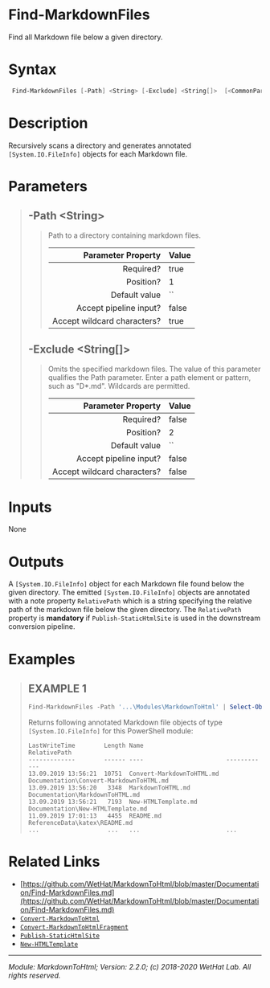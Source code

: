﻿# Find-MarkdownFiles

Find all Markdown file below a given directory.

# Syntax
```PowerShell
 Find-MarkdownFiles [-Path] <String> [-Exclude] <String[]>  [<CommonParameters>] 
```


# Description


Recursively scans a directory and generates annotated `[System.IO.FileInfo]` objects
for each Markdown file.





# Parameters

<blockquote>



## -Path \<String\>

<blockquote>

Path to a directory containing markdown files.

Parameter Property         | Value
--------------------------:|:----------
Required?                  | true
Position?                  | 1
Default value              | ``
Accept pipeline input?     | false
Accept wildcard characters?| true

</blockquote>
 

## -Exclude \<String[]\>

<blockquote>

Omits the specified markdown files. The value of this parameter qualifies the Path parameter. Enter a path element or
pattern, such as "D*.md". Wildcards are permitted.

Parameter Property         | Value
--------------------------:|:----------
Required?                  | false
Position?                  | 2
Default value              | ``
Accept pipeline input?     | false
Accept wildcard characters?| false

</blockquote>


</blockquote>


# Inputs
None


# Outputs
A `[System.IO.FileInfo]` object for each Markdown file found below the given directory. The emitted
`[System.IO.FileInfo]` objects are annotated with a note property `RelativePath` which is a string
specifying the relative path of the markdown file below the given directory. The `RelativePath` property is
**mandatory** if `Publish-StaticHtmlSite` is used in the downstream conversion
pipeline.

# Examples

<blockquote>


## EXAMPLE 1

```PowerShell
Find-MarkdownFiles -Path '...\Modules\MarkdownToHtml' | Select-Object -Property Mode,LastWriteTime,Length,Name,RelativePath | Format-Table
```


Returns following annotated Markdown file objects of type `[System.IO.FileInfo]` for this PowerShell module:

    LastWriteTime        Length Name                       RelativePath
    -------------        ------ ----                       ------------
    13.09.2019 13:56:21  10751  Convert-MarkdownToHTML.md  Documentation\Convert-MarkdownToHTML.md
    13.09.2019 13:56:20   3348  MarkdownToHTML.md          Documentation\MarkdownToHTML.md
    13.09.2019 13:56:21   7193  New-HTMLTemplate.md        Documentation\New-HTMLTemplate.md
    11.09.2019 17:01:13   4455  README.md                  ReferenceData\katex\README.md
    ...                   ...   ...                        ...













</blockquote>

# Related Links

* [https://github.com/WetHat/MarkdownToHtml/blob/master/Documentation/Find-MarkdownFiles.md](https://github.com/WetHat/MarkdownToHtml/blob/master/Documentation/Find-MarkdownFiles.md) 
* [`Convert-MarkdownToHtml`](Convert-MarkdownToHtml.md) 
* [`Convert-MarkdownToHtmlFragment`](Convert-MarkdownToHtmlFragment.md) 
* [`Publish-StaticHtmlSite`](Publish-StaticHtmlSite.md) 
* [`New-HTMLTemplate`](New-HTMLTemplate.md)

---

<cite>Module: MarkdownToHtml; Version: 2.2.0; (c) 2018-2020 WetHat Lab. All rights reserved.</cite>

